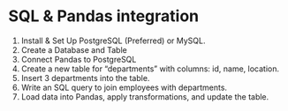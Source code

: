 # SQL & Pandas integration

1.  Install & Set Up PostgreSQL (Preferred) or MySQL.
2.  Create a Database and Table
3.  Connect Pandas to PostgreSQL
4.  Create a new table for “departments” with columns: id, name, location.
5.  Insert 3 departments into the table.
6.  Write an SQL query to join employees with departments.
7.  Load data into Pandas, apply transformations, and update the table.
